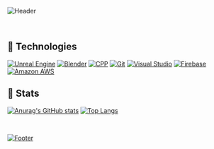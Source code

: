![Header](https://capsule-render.vercel.app/api?type=waving&color=gradient&height=250&section=header&text=Mate%20Kerdikashvili&fontSize=90&animation=fadeIn&fontAlignY=36&desc=Unreal%20Engine%20Game%20Developer&descAlignY=51&descAlign=78)

<br>

## 🔧 Technologies

[![Unreal Engine](https://img.shields.io/static/v1?style=for-the-badge&message=Unreal+Engine&color=0E1128&logo=unrealengine&logoColor=FFFFFF&label=)](https://www.unrealengine.com/en-US/)
[![Blender](https://img.shields.io/static/v1?style=for-the-badge&message=Blender&color=F5792A&logo=blender&logoColor=FFFFFF&label=)](https://www.blender.org)
[![CPP](https://img.shields.io/static/v1?style=for-the-badge&message=CPP&color=00599C&logo=cplusplus&logoColor=FFFFFF&label=)](https://www.google.com/search?client=opera-gx&q=c%2B%2B&sourceid=opera&ie=UTF-8&oe=UTF-8)
[![Git](https://img.shields.io/static/v1?style=for-the-badge&message=Git&color=F05032&logo=Git&logoColor=FFFFFF&label=)](https://git-scm.com/)
[![Visual Studio](https://img.shields.io/static/v1?style=for-the-badge&message=Visual+Studio&color=5C2D91&logo=Visual+Studio+Code&logoColor=FFFFFF&label=)](https://visualstudio.microsoft.com)
[![Firebase](https://img.shields.io/static/v1?style=for-the-badge&message=Firebase&color=222222&logo=Firebase&logoColor=FFCA28&label=)](https://firebase.google.com/)
[![Amazon AWS](https://img.shields.io/static/v1?style=for-the-badge&message=Amazon+AWS&color=232F3E&logo=Amazon+AWS&logoColor=FFFFFF&label=)](https://aws.amazon.com/)

## 🚀 Stats

[![Anurag's GitHub stats](https://github-readme-stats.vercel.app/api?username=MateK23&show_icons=true&theme=tokyonight&include_all_commits=true&count_private=ture&card_width=700)](https://github.com/MateK23)
[![Top Langs](https://github-readme-stats.vercel.app/api/top-langs/?username=MateK23&layout=compact&theme=tokyonight&include_all_commits=true&count_private=ture&langs_count=10&card_width=600)](https://github.com/MateK23)

<br>


<a href="https://github.com/kyechan99/capsule-render" title="Footer"><img align="center" alt="Footer" src="https://capsule-render.vercel.app/api?type=waving&color=gradient&height=80&section=footer"/></a>


<!--
**MateK23/MateK23** is a ✨ _special_ ✨ repository because its `README.md` (this file) appears on your GitHub profile.

Here are some ideas to get you started:

- 🔭 I’m currently working on ...
- 🌱 I’m currently learning ...
- 👯 I’m looking to collaborate on ...
- 🤔 I’m looking for help with ...
- 💬 Ask me about ...
- 📫 How to reach me: ...
- 😄 Pronouns: ...
- ⚡ Fun fact: ...
-->
